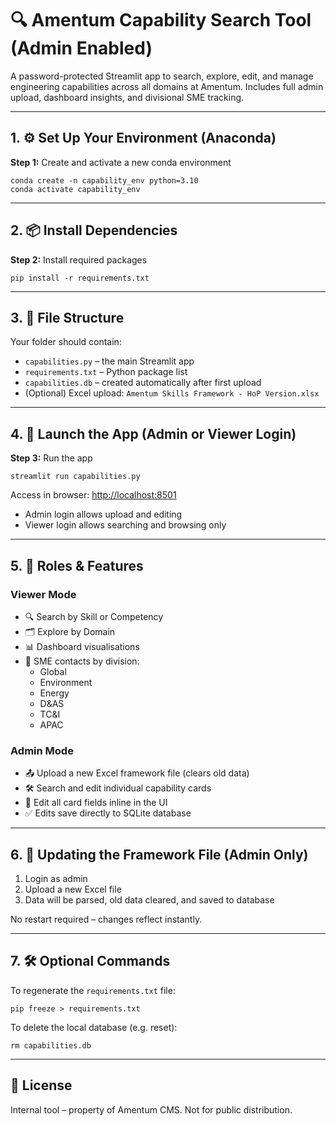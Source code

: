 # 🔍 Amentum Capability Search Tool (Admin Enabled)

A password-protected Streamlit app to search, explore, edit, and manage engineering capabilities across all domains at Amentum. Includes full admin upload, dashboard insights, and divisional SME tracking.

---

## 1. ⚙️ Set Up Your Environment (Anaconda)

**Step 1:** Create and activate a new conda environment

```
conda create -n capability_env python=3.10
conda activate capability_env
```

---

## 2. 📦 Install Dependencies

**Step 2:** Install required packages

```
pip install -r requirements.txt
```

---

## 3. 📁 File Structure

Your folder should contain:

- `capabilities.py` – the main Streamlit app  
- `requirements.txt` – Python package list  
- `capabilities.db` – created automatically after first upload  
- (Optional) Excel upload: `Amentum Skills Framework - HoP Version.xlsx`

---

## 4. 🔐 Launch the App (Admin or Viewer Login)

**Step 3:** Run the app

```
streamlit run capabilities.py
```

Access in browser: [http://localhost:8501](http://localhost:8501)

- Admin login allows upload and editing
- Viewer login allows searching and browsing only

---

## 5. 👥 Roles & Features

### Viewer Mode
- 🔍 Search by Skill or Competency
- 🗂️ Explore by Domain
- 📊 Dashboard visualisations
- 👤 SME contacts by division:
  - Global
  - Environment
  - Energy
  - D&AS
  - TC&I
  - APAC

### Admin Mode
- 📤 Upload a new Excel framework file (clears old data)
- 🛠 Search and edit individual capability cards
- 📝 Edit all card fields inline in the UI
- ✅ Edits save directly to SQLite database

---

## 6. 🧾 Updating the Framework File (Admin Only)

1. Login as admin
2. Upload a new Excel file
3. Data will be parsed, old data cleared, and saved to database

No restart required – changes reflect instantly.

---

## 7. 🛠 Optional Commands

To regenerate the `requirements.txt` file:

```
pip freeze > requirements.txt
```

To delete the local database (e.g. reset):

```
rm capabilities.db
```

---

## 📄 License

Internal tool – property of Amentum CMS. Not for public distribution.
